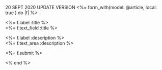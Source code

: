 20 SEPT 2020
UPDATE VERSION 
<%= form_with(model: @article, local: true ) do |f| %>
    <p>
        <%= f.label :title %><br/>
        <%= f.text_field :title %>
    </p>
    <p>
        <%= f.label :description %> <br/>
        <%= f.text_area :description %>
    </p>
    <p>
        <%= f.submit %>
    </p>
<% end %>